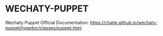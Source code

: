 # WECHATY-PUPPET

Wechaty Puppet Official Documentation: <https://chatie.github.io/wechaty-puppet/typedoc/classes/puppet.html>

